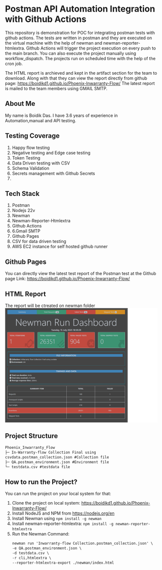 # Postman API Automation Integration with Github Actions

This repository is demonstration for POC for integrating postman tests with github actions. The tests are written in postman and they are executed on the virtual machine with the help of newman and newman-reporter-htmlextra. 
Github Actions will trigger the project execution on every push to the main branch. You can also execute the project manually using workflow_dispatch. The projects run on scheduled time with the help of the cron job.

The HTML report is archieved and kept in the artifact section for the team to download. Along with that they can view the report directly from github page: https://boidikd1.github.io/Phoenix-Inwarranty-Flow/
The latest report is mailed to the team members using GMAIL SMTP.

## About Me ##
My name is Boidik Das. I have 3.6 years of experience in Automation,manual and API testing.

## Testing Coverage ##
1. Happy flow testing
2. Negative testing and Edge case testing
3. Token Testing
4. Data Driven testing with CSV
5. Schema Validation
6. Secrets management with Github Secrets
7. 
## Tech Stack ##
1. Postman
2. Nodejs 22v
3. Newman
4. Newman-Reporter-Htmlextra
5. Github Actions
6. 6.Gmail SMTP
7. Github Pages
8. CSV for data driven testing
9. AWS EC2 instance for self hosted github runner

## Github Pages ##
You can directly view the latest test report of the Postman test at the Github page Link: https://boidikd1.github.io/Phoenix-Inwarranty-Flow/

## HTML Report ##
The report will be ctreated on newman folder
![Postman Report](https://github.com/boidikd1/Phoenix-Inwarranty-Flow/blob/static-content/newman-report.png)

## Project Structure ##

```
Phoenix_Inwarranty_Flow
├─ In-Warranty-flow Collection Final using csvdata.postman_collection.json #Collection file
├─ QA.postman_environment.json #Environment file
└─ testdata.csv #testdata file

```

## How to run the Project? ##
You can run the project on your local system for that:
1. Clone the project on local system: https://boidikd1.github.io/Phoenix-Inwarranty-Flow/
2. Install NodeJS and NPM from https://nodejs.org/en
3. Install Newman using ``` npm install -g newman ```
4. Install newman-reporter-htmlextra:
   ``` npm install -g newman-reporter-htmlextra ```
5. Run the Newman Command:
      ```
      newman run 'Inwarranty-flow Collection.postman_collection.json' \
      -e QA.postman_environment.json \
      -d testdata.csv \
      -r cli,htmlextra \
      --reporter-htmlextra-export ./newman/index.html
      ```



   
